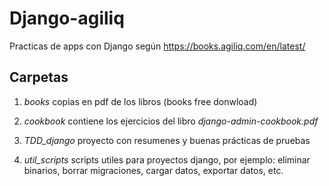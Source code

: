 # Django-agiliq

Practicas de apps con Django según https://books.agiliq.com/en/latest/

## Carpetas

1. *books* copias en pdf de los libros (books free donwload)

2. *cookbook* contiene los ejercicios del libro *django-admin-cookbook.pdf*

3. *TDD_django* proyecto con resumenes y buenas prácticas de pruebas

4. *util_scripts* scripts utiles para proyectos django, por ejemplo: eliminar binarios, borrar migraciones, cargar datos, exportar datos, etc.
